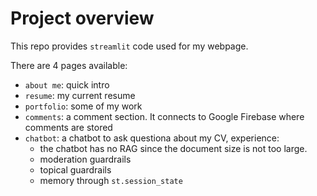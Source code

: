 # Project overview

This repo provides `streamlit` code used for my webpage.

There are 4 pages available:

- `about me`: quick intro
- `resume`: my current resume
- `portfolio`: some of my work
- `comments`: a comment section. It connects to Google Firebase where comments are stored
- `chatbot`: a chatbot to ask questiona about my CV, experience:
    - the chatbot has no RAG since the document size is not too large.
    - moderation guardrails
    - topical guardrails
    - memory through `st.session_state`
